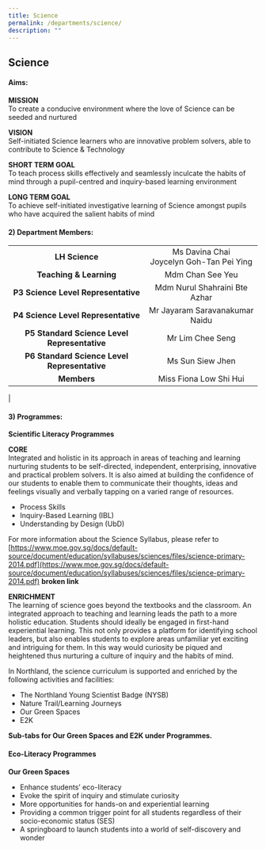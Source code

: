 ```yaml
---
title: Science
permalink: /departments/science/
description: ""
---
```

## Science
#### **Aims:**
**MISSION**<br>
To create a conducive environment where the love of Science can be seeded and nurtured

**VISION**<br>
Self-initiated Science learners who are innovative problem solvers, able to contribute to Science &amp; Technology

**SHORT TERM GOAL**<br>
To teach process skills effectively and seamlessly inculcate the habits of mind through a pupil-centred and inquiry-based learning environment

**LONG TERM GOAL**<br>
To achieve self-initiated investigative learning of Science amongst pupils who have acquired the salient habits of mind

#### **2) Department Members:**

|  |  |
|:---:|:---:|
| **LH Science** | Ms Davina Chai<br>Joycelyn Goh-Tan Pei Ying  |
| **Teaching &amp; Learning** | Mdm Chan See Yeu |
| **P3 Science Level Representative** | Mdm Nurul Shahraini Bte Azhar  |
| **P4 Science Level Representative** | Mr Jayaram Saravanakumar Naidu   |
| **P5 Standard Science Level Representative** | Mr Lim Chee Seng  |
| **P6 Standard Science Level Representative** | Ms Sun Siew Jhen  |
| **Members** | Miss Fiona Low Shi Hui  |
|

#### **3) Programmes:**
**Scientific Literacy Programmes**

**CORE**<br>
Integrated and holistic in its approach in areas of teaching and learning nurturing students to be self-directed, independent, enterprising, innovative and practical problem solvers. It is also aimed at building the confidence of our students to enable them to communicate their thoughts, ideas and feelings visually and verbally tapping on a varied range of resources.

*   Process Skills  
*   Inquiry-Based Learning (IBL)      
*   Understanding by Design (UbD)

For more information about the Science Syllabus, please refer to<br>
[https://www.moe.gov.sg/docs/default-source/document/education/syllabuses/sciences/files/science-primary-2014.pdf](https://www.moe.gov.sg/docs/default-source/document/education/syllabuses/sciences/files/science-primary-2014.pdf) **broken link**

**ENRICHMENT**<br>
The learning of science goes beyond the textbooks and the classroom. An integrated approach to teaching and learning leads the path to a more holistic education. Students should ideally be engaged in first-hand experiential learning. This not only provides a platform for identifying school leaders, but also enables students to explore areas unfamiliar yet exciting and intriguing for them. In this way would curiosity be piqued and heightened thus nurturing a culture of inquiry and the habits of mind.

In Northland, the science curriculum is supported and enriched by the following activities and facilities:

*   The Northland Young Scientist Badge (NYSB)  
*   Nature Trail/Learning Journeys  
*   Our Green Spaces  
*   E2K

**Sub-tabs for Our Green Spaces and E2K under Programmes.**

#### **Eco-Literacy Programmes**
**Our Green Spaces**
*   Enhance students’ eco-literacy
*   Evoke the spirit of inquiry and stimulate curiosity
*   More opportunities for hands-on and experiential learning 
*   Providing a common trigger point for all students regardless of their socio-economic status (SES) 
*   A springboard to launch students into a world of self-discovery and wonder